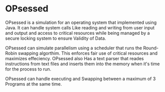 # OPsessed
OPsessed is a simulation for an operating system that implemented using Java. It can handle system calls Like reading and writing from user input and output and access to critical resources while being managed by a secure locking system to ensure Validity of Data.

OPsessed can simulate parallelism using a scheduler that runs the Round-Robin swapping algorthim. This enforces fair use of critical resources and maximizes effeciency. OPsessed also Has a text parser that reades instructions from text files and inserts them into the memory when it's time for the process to run.

OPsessed can handle executing and Swapping between a maximum of 3 Programs at the same time.
